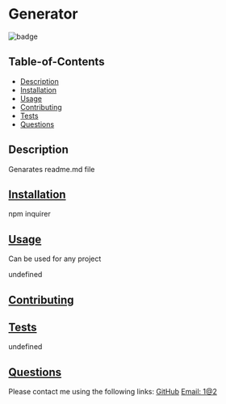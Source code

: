 
  # Generator
  
![badge](https://img.shields.io/badge/license-afl-3.0-blue)
      
  
  ## Table-of-Contents
  * [Description](#description)
  * [Installation](#installation)
  * [Usage](#usage)
  * [Contributing](#contributing)
  * [Tests](#tests)
  * [Questions](#questions)
  
  ## Description
  
  Genarates readme.md file
  ## [Installation](#table-of-contents)
  npm inquirer
  ## [Usage](#table-of-contents)
  Can be used for any project
    
  undefined
  ## [Contributing](#table-of-contents)
  


  ## [Tests](#table-of-contents)
  undefined
  ## [Questions](#table-of-contents)
  Please contact me using the following links:
  [GitHub](https://github.com/undefined)
  [Email: 1@2](mailto:1@2)
